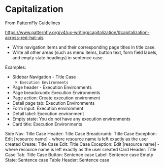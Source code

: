 # Capitalization

From PatternFly Guidelines

<https://www.patternfly.org/v4/ux-writing/capitalization/#capitalization-across-red-hat-uis>

- Write navigation items and their corresponding page titles in title case.
- Write all other areas (such as menu items, button text, form field labels, and empty state headings) in sentence case.

Examples:


- Sidebar Navigation - Title Case
  - `Execution Environments`
- Page header - Execution Environments
- Page breadcrumb: Execution Environments
- Page action: Create execution environment
- Detail page tab: Execution Environments
- Form input: Execution environment
- Detail label: Execution environment
- Empty state: You do not have any execution environments
- Card title: Execution Environments


Side Nav: Title Case
Header: Title Case
Breadcrumb: Title Case
Exception: Edit [resource name] - where resource name is left exactly as the user created
Create: Title Case
Edit: Title Case
Exception: Edit [resource name] - where resource name is left exactly as the user created
Card Header: Title Case
Tab: Title Case
Button: Sentence case
Label: Sentence case
Empty State: Sentence case
Table Header: Sentence case